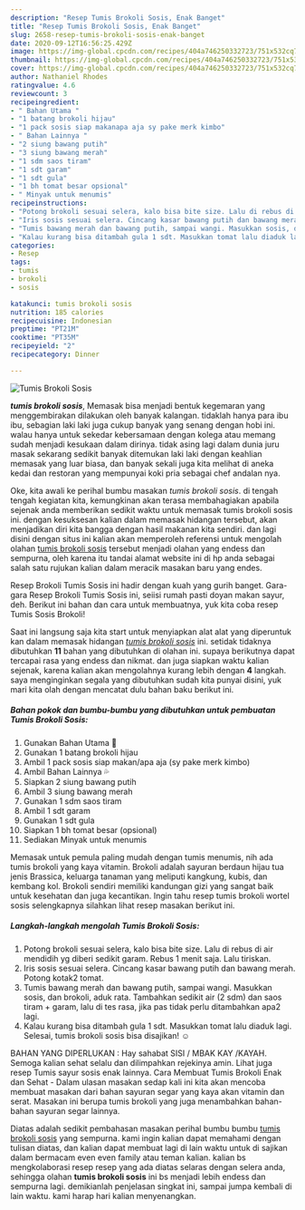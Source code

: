 ```yaml
---
description: "Resep Tumis Brokoli Sosis, Enak Banget"
title: "Resep Tumis Brokoli Sosis, Enak Banget"
slug: 2658-resep-tumis-brokoli-sosis-enak-banget
date: 2020-09-12T16:56:25.429Z
image: https://img-global.cpcdn.com/recipes/404a746250332723/751x532cq70/tumis-brokoli-sosis-foto-resep-utama.jpg
thumbnail: https://img-global.cpcdn.com/recipes/404a746250332723/751x532cq70/tumis-brokoli-sosis-foto-resep-utama.jpg
cover: https://img-global.cpcdn.com/recipes/404a746250332723/751x532cq70/tumis-brokoli-sosis-foto-resep-utama.jpg
author: Nathaniel Rhodes
ratingvalue: 4.6
reviewcount: 3
recipeingredient:
- " Bahan Utama "
- "1 batang brokoli hijau"
- "1 pack sosis siap makanapa aja sy pake merk kimbo"
- " Bahan Lainnya "
- "2 siung bawang putih"
- "3 siung bawang merah"
- "1 sdm saos tiram"
- "1 sdt garam"
- "1 sdt gula"
- "1 bh tomat besar opsional"
- " Minyak untuk menumis"
recipeinstructions:
- "Potong brokoli sesuai selera, kalo bisa bite size. Lalu di rebus di air mendidih yg diberi sedikit garam. Rebus 1 menit saja. Lalu tiriskan."
- "Iris sosis sesuai selera. Cincang kasar bawang putih dan bawang merah. Potong kotak2 tomat."
- "Tumis bawang merah dan bawang putih, sampai wangi. Masukkan sosis, dan brokoli, aduk rata. Tambahkan sedikit air (2 sdm) dan saos tiram + garam, lalu di tes rasa, jika pas tidak perlu ditambahkan apa2 lagi."
- "Kalau kurang bisa ditambah gula 1 sdt. Masukkan tomat lalu diaduk lagi. Selesai, tumis brokoli sosis bisa disajikan! ☺"
categories:
- Resep
tags:
- tumis
- brokoli
- sosis

katakunci: tumis brokoli sosis 
nutrition: 185 calories
recipecuisine: Indonesian
preptime: "PT21M"
cooktime: "PT35M"
recipeyield: "2"
recipecategory: Dinner

---
```



![Tumis Brokoli Sosis](https://img-global.cpcdn.com/recipes/404a746250332723/751x532cq70/tumis-brokoli-sosis-foto-resep-utama.jpg)

<b><i>tumis brokoli sosis</i></b>, Memasak bisa menjadi bentuk kegemaran yang menggembirakan dilakukan oleh banyak kalangan. tidaklah hanya para ibu ibu, sebagian laki laki juga cukup banyak yang senang dengan hobi ini. walau hanya untuk sekedar kebersamaan dengan kolega atau memang sudah menjadi kesukaan dalam dirinya. tidak asing lagi dalam dunia juru masak sekarang sedikit banyak ditemukan laki laki dengan keahlian memasak yang luar biasa, dan banyak sekali juga kita melihat di aneka kedai dan restoran yang mempunyai koki pria sebagai chef andalan nya.

Oke, kita awali ke perihal bumbu masakan <i>tumis brokoli sosis</i>. di tengah tengah kegiatan kita, kemungkinan akan terasa membahagiakan apabila sejenak anda memberikan sedikit waktu untuk memasak tumis brokoli sosis ini. dengan kesuksesan kalian dalam memasak hidangan tersebut, akan menjadikan diri kita bangga dengan hasil makanan kita sendiri. dan lagi disini dengan situs ini kalian akan memperoleh referensi untuk mengolah olahan <u>tumis brokoli sosis</u> tersebut menjadi olahan yang endess dan sempurna, oleh karena itu tandai alamat website ini di hp anda sebagai salah satu rujukan kalian dalam meracik masakan baru yang endes.

Resep Brokoli Tumis Sosis ini hadir dengan kuah yang gurih banget. Gara-gara Resep Brokoli Tumis Sosis ini, seiisi rumah pasti doyan makan sayur, deh. Berikut ini bahan dan cara untuk membuatnya, yuk kita coba resep Tumis Sosis Brokoli!


Saat ini langsung saja kita start untuk menyiapkan alat alat yang diperuntuk kan dalam memasak hidangan <u><i>tumis brokoli sosis</i></u> ini. setidak tidaknya dibutuhkan <b>11</b> bahan yang dibutuhkan di olahan ini. supaya berikutnya dapat tercapai rasa yang endess dan nikmat. dan juga siapkan waktu kalian sejenak, karena kalian akan mengolahnya kurang lebih dengan <b>4</b> langkah. saya menginginkan segala yang dibutuhkan sudah kita punyai disini, yuk mari kita olah dengan mencatat dulu bahan baku berikut ini.

<!--inarticleads1-->

##### Bahan pokok dan bumbu-bumbu yang dibutuhkan untuk pembuatan Tumis Brokoli Sosis:

1. Gunakan  Bahan Utama 🦀
1. Gunakan 1 batang brokoli hijau
1. Ambil 1 pack sosis siap makan/apa aja (sy pake merk kimbo)
1. Ambil  Bahan Lainnya 💦
1. Siapkan 2 siung bawang putih
1. Ambil 3 siung bawang merah
1. Gunakan 1 sdm saos tiram
1. Ambil 1 sdt garam
1. Gunakan 1 sdt gula
1. Siapkan 1 bh tomat besar (opsional)
1. Sediakan  Minyak untuk menumis


Memasak untuk pemula paling mudah dengan tumis menumis, nih ada tumis brokoli yang kaya vitamin. Brokoli adalah sayuran berdaun hijau tua jenis Brassica, keluarga tanaman yang meliputi kangkung, kubis, dan kembang kol. Brokoli sendiri memiliki kandungan gizi yang sangat baik untuk kesehatan dan juga kecantikan. Ingin tahu resep tumis brokoli wortel sosis selengkapnya silahkan lihat resep masakan berikut ini. 

<!--inarticleads2-->

##### Langkah-langkah mengolah Tumis Brokoli Sosis:

1. Potong brokoli sesuai selera, kalo bisa bite size. Lalu di rebus di air mendidih yg diberi sedikit garam. Rebus 1 menit saja. Lalu tiriskan.
1. Iris sosis sesuai selera. Cincang kasar bawang putih dan bawang merah. Potong kotak2 tomat.
1. Tumis bawang merah dan bawang putih, sampai wangi. Masukkan sosis, dan brokoli, aduk rata. Tambahkan sedikit air (2 sdm) dan saos tiram + garam, lalu di tes rasa, jika pas tidak perlu ditambahkan apa2 lagi.
1. Kalau kurang bisa ditambah gula 1 sdt. Masukkan tomat lalu diaduk lagi. Selesai, tumis brokoli sosis bisa disajikan! ☺


BAHAN YANG DIPERLUKAN : Hay sahabat SISI / MBAK KAY /KAYAH. Semoga kalian sehat selalu dan dilimpahkan rejekinya amin. Lihat juga resep Tumis sayur sosis enak lainnya. Cara Membuat Tumis Brokoli Enak dan Sehat - Dalam ulasan masakan sedap kali ini kita akan mencoba membuat masakan dari bahan sayuran segar yang kaya akan vitamin dan serat. Masakan ini berupa tumis brokoli yang juga menambahkan bahan-bahan sayuran segar lainnya. 

Diatas adalah sedikit pembahasan masakan perihal bumbu bumbu <u>tumis brokoli sosis</u> yang sempurna. kami ingin kalian dapat memahami dengan tulisan diatas, dan kalian dapat membuat lagi di lain waktu untuk di sajikan dalam bermacam even even family atau teman kalian. kalian bs mengkolaborasi resep resep yang ada diatas selaras dengan selera anda, sehingga olahan <b>tumis brokoli sosis</b> ini bs menjadi lebih endess dan sempurna lagi. demikianlah penjelasan singkat ini, sampai jumpa kembali di lain waktu. kami harap hari kalian menyenangkan.
